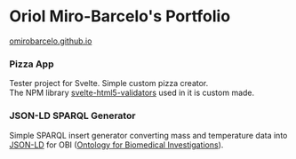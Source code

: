 # Oriol Miro-Barcelo's Portfolio
[omirobarcelo.github.io](https://omirobarcelo.github.io/)

### Pizza App
Tester project for Svelte. Simple custom pizza creator.  
The NPM library [svelte-html5-validators](https://www.npmjs.com/package/svelte-html5-validators) used in it is custom made.

### JSON-LD SPARQL Generator
Simple SPARQL insert generator converting mass and temperature data into [JSON-LD](https://github.com/digitalbazaar/jsonld.js) for OBI ([Ontology for Biomedical Investigations](https://github.com/obi-ontology/obi)).
